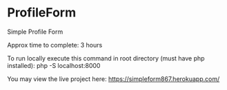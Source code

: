 # ProfileForm
Simple Profile Form

Approx time to complete: 3 hours

To run locally execute this command in root directory (must have php installed): php -S localhost:8000 

You may view the live project here: https://simpleform867.herokuapp.com/
